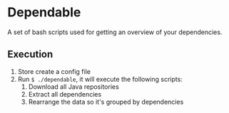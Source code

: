 # Dependable
A set of bash scripts used for getting an overview of your dependencies.


## Execution

1. Store create a config file
1. Run `$ ./dependable`, it will execute the following scripts:
    1. Download all Java repositories
    2. Extract all dependencies
    3. Rearrange the data so it's grouped by dependencies

